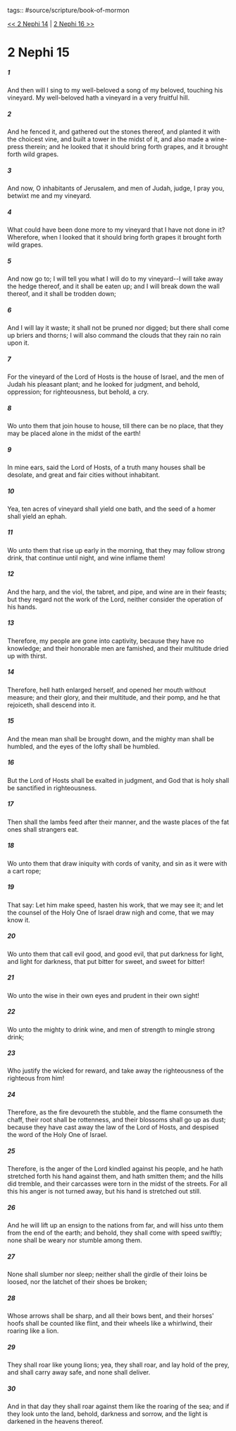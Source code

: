 tags:: #source/scripture/book-of-mormon

[<< 2 Nephi 14](/Book_of_Mormon/02_2_Nephi/2_Nephi_14.md) | [2 Nephi 16 >>](/Book_of_Mormon/02_2_Nephi/2_Nephi_16.md)

# 2 Nephi 15

##### 1

And then will I sing to my well-beloved a song of my beloved, touching his vineyard. My well-beloved hath a vineyard in a very fruitful hill.

##### 2

And he fenced it, and gathered out the stones thereof, and planted it with the choicest vine, and built a tower in the midst of it, and also made a wine-press therein; and he looked that it should bring forth grapes, and it brought forth wild grapes.

##### 3

And now, O inhabitants of Jerusalem, and men of Judah, judge, I pray you, betwixt me and my vineyard.

##### 4

What could have been done more to my vineyard that I have not done in it? Wherefore, when I looked that it should bring forth grapes it brought forth wild grapes.

##### 5

And now go to; I will tell you what I will do to my vineyard--I will take away the hedge thereof, and it shall be eaten up; and I will break down the wall thereof, and it shall be trodden down;

##### 6

And I will lay it waste; it shall not be pruned nor digged; but there shall come up briers and thorns; I will also command the clouds that they rain no rain upon it.

##### 7

For the vineyard of the Lord of Hosts is the house of Israel, and the men of Judah his pleasant plant; and he looked for judgment, and behold, oppression; for righteousness, but behold, a cry.

##### 8

Wo unto them that join house to house, till there can be no place, that they may be placed alone in the midst of the earth!

##### 9

In mine ears, said the Lord of Hosts, of a truth many houses shall be desolate, and great and fair cities without inhabitant.

##### 10

Yea, ten acres of vineyard shall yield one bath, and the seed of a homer shall yield an ephah.

##### 11

Wo unto them that rise up early in the morning, that they may follow strong drink, that continue until night, and wine inflame them!

##### 12

And the harp, and the viol, the tabret, and pipe, and wine are in their feasts; but they regard not the work of the Lord, neither consider the operation of his hands.

##### 13

Therefore, my people are gone into captivity, because they have no knowledge; and their honorable men are famished, and their multitude dried up with thirst.

##### 14

Therefore, hell hath enlarged herself, and opened her mouth without measure; and their glory, and their multitude, and their pomp, and he that rejoiceth, shall descend into it.

##### 15

And the mean man shall be brought down, and the mighty man shall be humbled, and the eyes of the lofty shall be humbled.

##### 16

But the Lord of Hosts shall be exalted in judgment, and God that is holy shall be sanctified in righteousness.

##### 17

Then shall the lambs feed after their manner, and the waste places of the fat ones shall strangers eat.

##### 18

Wo unto them that draw iniquity with cords of vanity, and sin as it were with a cart rope;

##### 19

That say: Let him make speed, hasten his work, that we may see it; and let the counsel of the Holy One of Israel draw nigh and come, that we may know it.

##### 20

Wo unto them that call evil good, and good evil, that put darkness for light, and light for darkness, that put bitter for sweet, and sweet for bitter!

##### 21

Wo unto the wise in their own eyes and prudent in their own sight!

##### 22

Wo unto the mighty to drink wine, and men of strength to mingle strong drink;

##### 23

Who justify the wicked for reward, and take away the righteousness of the righteous from him!

##### 24

Therefore, as the fire devoureth the stubble, and the flame consumeth the chaff, their root shall be rottenness, and their blossoms shall go up as dust; because they have cast away the law of the Lord of Hosts, and despised the word of the Holy One of Israel.

##### 25

Therefore, is the anger of the Lord kindled against his people, and he hath stretched forth his hand against them, and hath smitten them; and the hills did tremble, and their carcasses were torn in the midst of the streets. For all this his anger is not turned away, but his hand is stretched out still.

##### 26

And he will lift up an ensign to the nations from far, and will hiss unto them from the end of the earth; and behold, they shall come with speed swiftly; none shall be weary nor stumble among them.

##### 27

None shall slumber nor sleep; neither shall the girdle of their loins be loosed, nor the latchet of their shoes be broken;

##### 28

Whose arrows shall be sharp, and all their bows bent, and their horses' hoofs shall be counted like flint, and their wheels like a whirlwind, their roaring like a lion.

##### 29

They shall roar like young lions; yea, they shall roar, and lay hold of the prey, and shall carry away safe, and none shall deliver.

##### 30

And in that day they shall roar against them like the roaring of the sea; and if they look unto the land, behold, darkness and sorrow, and the light is darkened in the heavens thereof.
